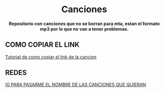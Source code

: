 <h1 align="center">
  <br>
  Canciones
  <br>
</h1>
<h4 align="center">Repositorio con canciones que no se borran para mta, estan el formato mp3 por lo que no van a tener problemas.</h4>

## COMO COPIAR EL LINK

<p>
  <a href="https://gyazo.com/21402281cc3d3bf54ff869fe59932175">Tutorial de como copiar el link de la cancion</a>
</p>

## REDES

<p>
  <a href="https://www.instagram.com/lucas.emetea/">IG PARA PASARME EL NOMBRE DE LAS CANCIONES QUE QUIERAN</a>
</p>

